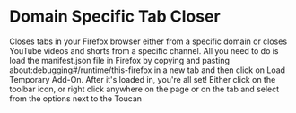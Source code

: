 # Domain Specific Tab Closer

Closes tabs in your Firefox browser either from a specific domain or closes YouTube videos and shorts from a specific channel. 
All you need to do is load the manifest.json file in Firefox by copying and pasting about:debugging#/runtime/this-firefox in a new tab and then click on Load Temporary Add-On. After it's loaded in, you're all set! Either click on the toolbar icon, or right click anywhere on the page or on the tab and select from the options next to the Toucan
